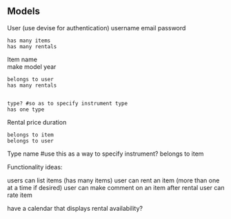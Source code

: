 ## Models

  User (use devise for authentication)
    username
    email
    password

    has many items
    has many rentals

  Item
    name  
    make
    model
    year

    belongs to user
    has many rentals


    type? #so as to specify instrument type
    has one type
  Rental
    price
    duration

    belongs to item
    belongs to user

  Type
    name
    #use this as a way to specify instrument?
    belongs to item

Functionality ideas:

users can list items (has many items)
user can rent an item (more than one at a time if desired)
user can make comment on an item after rental
user can rate item

have a calendar that displays rental availability?

 
